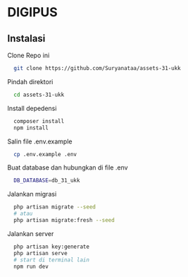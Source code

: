 # DIGIPUS

## Instalasi
Clone Repo ini
```bash
  git clone https://github.com/Suryanataa/assets-31-ukk
```

Pindah direktori
```bash
  cd assets-31-ukk
```

Install depedensi
```bash
  composer install
  npm install
```

Salin file .env.example
```bash
  cp .env.example .env
```

Buat database dan hubungkan di file .env
```bash
  DB_DATABASE=db_31_ukk
```

Jalankan migrasi
```bash
  php artisan migrate --seed
  # atau
  php artisan migrate:fresh --seed
```

Jalankan server
```bash
  php artisan key:generate
  php artisan serve
  # start di terminal lain
  npm run dev
```
